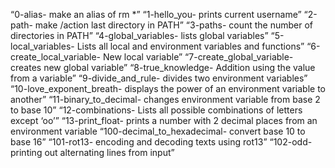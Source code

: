 “0-alias- make an alias of rm *”
“1-hello_you- prints current username”
“2-path- make /action last directory in PATH”
“3-paths- count the number of directories in PATH”
“4-global_variables- lists global variables”
“5-local_variables- Lists all local and environment variables and functions”
“6-create_local_variable- New local variable”
“7-create_global_variable- creates new global variable”
“8-true_knowledge- Addition using the value from a variable”
“9-divide_and_rule- divides two environment variables”
“10-love_exponent_breath- displays the power of an environment variable to another”
“11-binary_to_decimal- changes environment variable from base 2 to base 10”
“12-combinations- Lists all possible combinations of letters except ‘oo’”
“13-print_float- prints a number with 2 decimal places from an environment variable
“100-decimal_to_hexadecimal- convert base 10 to base 16”
“101-rot13- encoding and decoding texts using rot13”
“102-odd- printing out alternating lines from input”
